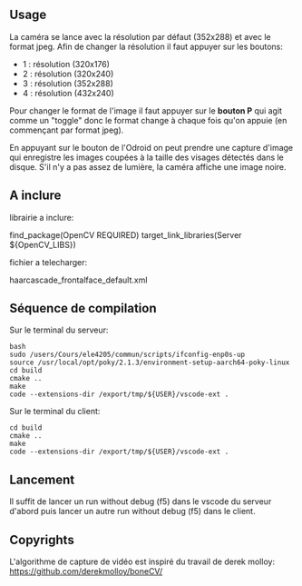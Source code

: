 ## Usage
La caméra se lance avec la résolution par défaut (352x288) et avec le format jpeg.
Afin de changer la résolution il faut appuyer sur les boutons:

* 1 : résolution (320x176)
* 2 : résolution (320x240)
* 3 : résolution (352x288)
* 4 : résolution (432x240)

Pour changer le format de l'image il faut appuyer sur le **bouton P** qui agit comme un "toggle" donc le format change à chaque fois qu'on appuie (en commençant par format jpeg).

En appuyant sur le bouton de l'Odroid on peut prendre une capture d'image qui enregistre les images coupées à la taille des visages détectés dans le disque.
S'il n'y a pas assez de lumière, la caméra affiche une image noire.

## A inclure
librairie a inclure:

find_package(OpenCV REQUIRED)
target_link_libraries(Server  ${OpenCV_LIBS})

fichier a telecharger:

haarcascade_frontalface_default.xml
## Séquence de compilation
Sur le terminal du serveur:

```
bash
sudo /users/Cours/ele4205/commun/scripts/ifconfig-enp0s-up
source /usr/local/opt/poky/2.1.3/environment-setup-aarch64-poky-linux
cd build
cmake ..
make
code --extensions-dir /export/tmp/${USER}/vscode-ext .
```

Sur le terminal du client:
```
cd build
cmake ..
make
code --extensions-dir /export/tmp/${USER}/vscode-ext .
```
## Lancement
Il suffit de lancer un run without debug (f5) dans le vscode du serveur d'abord puis lancer un autre run without debug (f5) dans le client.

## Copyrights
L'algorithme de capture de vidéo est inspiré du travail de derek molloy:
https://github.com/derekmolloy/boneCV/
